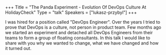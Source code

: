 +++
Title = "The Panda Experiment - Evolution Of DevOps Culture At HolidayCheck"
Type = "talk"
Speakers = ["lukasz-przybyl"]
+++


I was hired for a position called "DevOps Engineer". Over the years I tried to prove that DevOps is a culture, not person in product team. Few months ago we started an experiment and detached all DevOps Engineers from their teams to form a group of floating consultants. In this talk I would like to share with you why we wanted to change, what we have changed and how it turned out.

